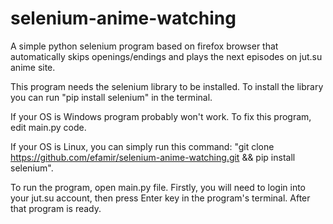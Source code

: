 # selenium-anime-watching
A simple python selenium program based on firefox browser that automatically skips openings/endings and plays the next episodes on jut.su anime site.

This program needs the selenium library to be installed. To install the library you can run "pip install selenium" in the terminal.

If your OS is Windows program probably won't work. To fix this program, edit main.py code.

If your OS is Linux, you can simply run this command: "git clone https://github.com/efamir/selenium-anime-watching.git && pip install selenium".

To run the program, open main.py file. Firstly, you will need to login into your jut.su account, then press Enter key in the program's terminal. After that program is ready.
